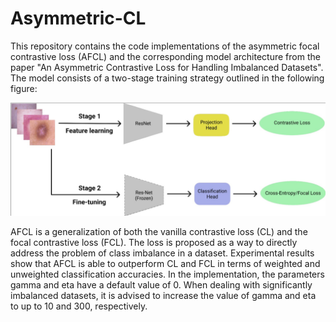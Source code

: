 # Asymmetric-CL
This repository contains the code implementations of the asymmetric focal contrastive loss (AFCL) and the corresponding model architecture from the paper "An Asymmetric Contrastive Loss for Handling Imbalanced Datasets". The model consists of a two-stage training strategy outlined in the following figure:

![alt text](https://github.com/valentinovito/Asymmetric-CL/blob/main/architecture.jpg)

AFCL is a generalization of both the vanilla contrastive loss (CL) and the focal contrastive loss (FCL). The loss is proposed as a way to directly address the problem of class imbalance in a dataset. Experimental results show that AFCL is able to outperform CL and FCL in terms of weighted and unweighted classification accuracies. In the implementation, the parameters gamma and eta have a default value of 0. When dealing with significantly imbalanced datasets, it is advised to increase the value of gamma and eta to up to 10 and 300, respectively.
